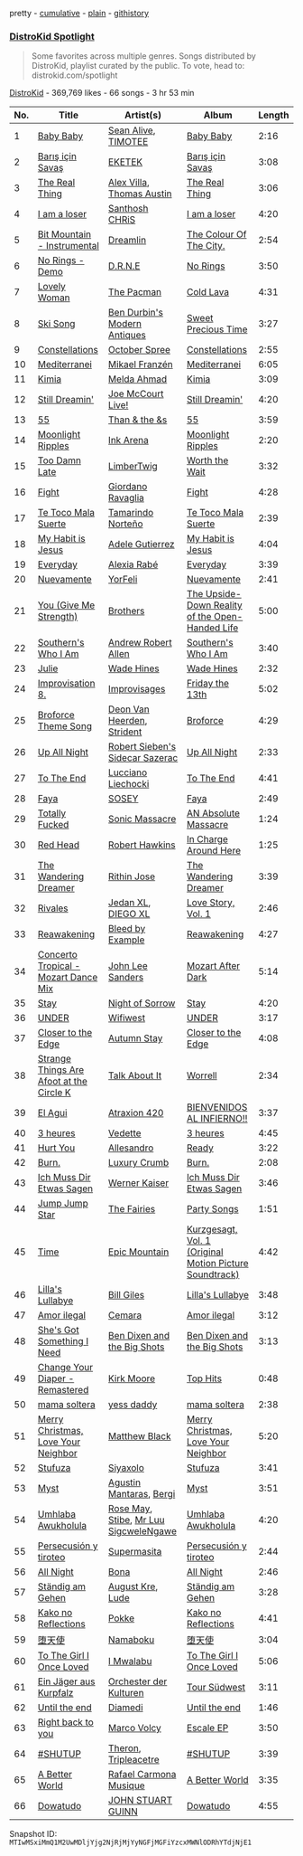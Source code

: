pretty - [cumulative](/playlists/cumulative/5uUVyS9PTP8pXBi5nuwLZP.md) - [plain](/playlists/plain/5uUVyS9PTP8pXBi5nuwLZP) - [githistory](https://github.githistory.xyz/mackorone/spotify-playlist-archive/blob/main/playlists/plain/5uUVyS9PTP8pXBi5nuwLZP)

### [DistroKid Spotlight](https://open.spotify.com/playlist/5uUVyS9PTP8pXBi5nuwLZP)

> Some favorites across multiple genres\. Songs distributed by DistroKid, playlist curated by the public\. To vote, head to: distrokid.com/spotlight

[DistroKid](https://open.spotify.com/user/bxv6myddmviz546hlcxia9t5g) - 369,769 likes - 66 songs - 3 hr 53 min

| No. | Title | Artist(s) | Album | Length |
|---|---|---|---|---|
| 1 | [Baby Baby](https://open.spotify.com/track/6aS8o02nqfZ3DkVWVZ9pES) | [Sean Alive](https://open.spotify.com/artist/6HF246PL0yxi6f0ViYYDr2), [TIMOTEE](https://open.spotify.com/artist/5vih4BVAnHtvEYKOm2Jcr2) | [Baby Baby](https://open.spotify.com/album/2QLfCqtsAsjalfHsIc2RC0) | 2:16 |
| 2 | [Barış için Savaş](https://open.spotify.com/track/1d43KVE6rTokhRad0QPQu4) | [EKETEK](https://open.spotify.com/artist/5uCZelrbRddKzm4JoLfNrC) | [Barış için Savaş](https://open.spotify.com/album/6Uc7IeaLcn3TzNqx11tExS) | 3:08 |
| 3 | [The Real Thing](https://open.spotify.com/track/2cyoeQBJJqztuLyytos0n8) | [Alex Villa](https://open.spotify.com/artist/0TL5quT3xyCmg6BGPiCsiw), [Thomas Austin](https://open.spotify.com/artist/68isQhzDhDaERWs5O28Y8W) | [The Real Thing](https://open.spotify.com/album/1fLkCtWy7nq7pfs69aUkRZ) | 3:06 |
| 4 | [I am a loser](https://open.spotify.com/track/74OI5ygzW1TMai6Ra3JjLD) | [Santhosh CHRiS](https://open.spotify.com/artist/6qBXD2mJ0LSdqX7GB7DKJn) | [I am a loser](https://open.spotify.com/album/5wJhiJOPti1JdIzvWhzTOL) | 4:20 |
| 5 | [Bit Mountain \- Instrumental](https://open.spotify.com/track/55ASimTwmFEGHPWaT8qHOg) | [Dreamlin](https://open.spotify.com/artist/3h6xqkKtjxSmrQBpCXJYnq) | [The Colour Of The City.](https://open.spotify.com/album/62tZffCRsiF1wSML5EE5d0) | 2:54 |
| 6 | [No Rings \- Demo](https://open.spotify.com/track/6DXXuOZm7iq4xHkPdw5ylI) | [D.R.N.E](https://open.spotify.com/artist/2wRcu3EpX2DeW5XOySgUda) | [No Rings](https://open.spotify.com/album/3gF8QXDlGf5LRD0Ez7K5wU) | 3:50 |
| 7 | [Lovely Woman](https://open.spotify.com/track/4xfxKTTtxmsgcEfZJGSF6k) | [The Pacman](https://open.spotify.com/artist/4zOro8gRVSOHYsAp0kZQId) | [Cold Lava](https://open.spotify.com/album/6vGZmc3GTgWnrokj56mw4q) | 4:31 |
| 8 | [Ski Song](https://open.spotify.com/track/214ULrrMLbsaxCXdSlnT6v) | [Ben Durbin's Modern Antiques](https://open.spotify.com/artist/3YcTum2q0JhIv16gQdVVse) | [Sweet Precious Time](https://open.spotify.com/album/7JToVT6N6BvKYNT05RFEaF) | 3:27 |
| 9 | [Constellations](https://open.spotify.com/track/2r7XnuMWhiYfLVFXOlRr4w) | [October Spree](https://open.spotify.com/artist/6rvU3KE3BVv0sYLxPIFsZW) | [Constellations](https://open.spotify.com/album/5XlbkKOZC21NhXuMVJZYH1) | 2:55 |
| 10 | [Mediterranei](https://open.spotify.com/track/7F1fcWhJ4caXg88cUJUc9w) | [Mikael Franzén](https://open.spotify.com/artist/52ZrQXo50Hd69Qx1lLBREJ) | [Mediterranei](https://open.spotify.com/album/2gRl3A762DXQA3357WMfse) | 6:05 |
| 11 | [Kimia](https://open.spotify.com/track/7y6hgRP1qSRS20qQ8hGKHZ) | [Melda Ahmad](https://open.spotify.com/artist/0SQdTHT31B1UlDSJpkdx5F) | [Kimia](https://open.spotify.com/album/1fT8ZvJjKBX8mjx0ZH6Iua) | 3:09 |
| 12 | [Still Dreamin'](https://open.spotify.com/track/0eYTv7fycoPnPAz0tzfhO8) | [Joe McCourt Live!](https://open.spotify.com/artist/6hOrTGdpII25w9mUDO5tf8) | [Still Dreamin'](https://open.spotify.com/album/1KCWNv8x7qqXFqEfYcECfx) | 4:20 |
| 13 | [55](https://open.spotify.com/track/1rVI2H4fSNAdd5GT1of944) | [Than & the &s](https://open.spotify.com/artist/66nkf5pwrZSbTC9CGBi85L) | [55](https://open.spotify.com/album/1xXCWS1wDGDhCjGv1Y4hla) | 3:59 |
| 14 | [Moonlight Ripples](https://open.spotify.com/track/2jZamf9ZQZwt2qnnmyZcVE) | [Ink Arena](https://open.spotify.com/artist/2TqOILlj8fcnHretTzENwQ) | [Moonlight Ripples](https://open.spotify.com/album/3F9F9n4Yf4KWcnGDyioOaA) | 2:20 |
| 15 | [Too Damn Late](https://open.spotify.com/track/2w2xIwFqd4i3XfnG3YSj0Z) | [LimberTwig](https://open.spotify.com/artist/4m5yzqG0l732znkXFKixqz) | [Worth the Wait](https://open.spotify.com/album/5xSni6DoLQdJwvOhnED6Vw) | 3:32 |
| 16 | [Fight](https://open.spotify.com/track/7u0pMfYnHDBMzw0Aje4wM2) | [Giordano Ravaglia](https://open.spotify.com/artist/4F1zpn15VkO28iGptxGVTm) | [Fight](https://open.spotify.com/album/5oNJXMmiYlGmSA1kd9UFoy) | 4:28 |
| 17 | [Te Toco Mala Suerte](https://open.spotify.com/track/7sqNIkfIvCmagaPK7hN0Ae) | [Tamarindo Norteño](https://open.spotify.com/artist/08iGmnBkoG9wJxPUtoGX8n) | [Te Toco Mala Suerte](https://open.spotify.com/album/6N4kxXzR3yIgUaQSLhU8KP) | 2:39 |
| 18 | [My Habit is Jesus](https://open.spotify.com/track/4YMSXueQuODdzNmnWwW9et) | [Adele Gutierrez](https://open.spotify.com/artist/0pUggDyloC0BNZvB8FupXp) | [My Habit is Jesus](https://open.spotify.com/album/6FyPVVownmgyXfvNIldGrn) | 4:04 |
| 19 | [Everyday](https://open.spotify.com/track/42ntamRWVAKROsIBL8KRTp) | [Alexia Rabé](https://open.spotify.com/artist/4FtZ2cODcwNedqAPi3kXO8) | [Everyday](https://open.spotify.com/album/3BOFkzRPABsi2ZViBNASbT) | 3:39 |
| 20 | [Nuevamente](https://open.spotify.com/track/0KQ8l6Qbfwp5zHdGtmRBor) | [YorFeli](https://open.spotify.com/artist/1ag0R2kLykdokFuS8ujkQH) | [Nuevamente](https://open.spotify.com/album/6Z1a9KnJYAyHlgjrvQ4MyF) | 2:41 |
| 21 | [You \(Give Me Strength\)](https://open.spotify.com/track/32Ld9gOzT16wRKYrg6mFTb) | [Brothers](https://open.spotify.com/artist/7tD79xVppJ9i2CN5pSeGAL) | [The Upside\-Down Reality of the Open\-Handed Life](https://open.spotify.com/album/5IGWpVVb5JaiTul6tHwU2F) | 5:00 |
| 22 | [Southern's Who I Am](https://open.spotify.com/track/1DBAktyzLx0iyPZdZCI30N) | [Andrew Robert Allen](https://open.spotify.com/artist/4fxgrN0QP2oCEUgu9rgrt5) | [Southern's Who I Am](https://open.spotify.com/album/66RRjRcH525KSKHKZ16pGB) | 3:40 |
| 23 | [Julie](https://open.spotify.com/track/5o8bY4ELMJPA1iFdu4nNxM) | [Wade Hines](https://open.spotify.com/artist/20boI81KcEbTVIeTYl8p7P) | [Wade Hines](https://open.spotify.com/album/1N0yeBy5MdbxpwsKpklOFL) | 2:32 |
| 24 | [Improvisation 8.](https://open.spotify.com/track/7DIOvLKfeidN7tZq0GQBUm) | [Improvisages](https://open.spotify.com/artist/3mXAqOyuyPspq9kN6wfw6x) | [Friday the 13th](https://open.spotify.com/album/1HQUnDvaQT0gF9kPtIFX1t) | 5:02 |
| 25 | [Broforce Theme Song](https://open.spotify.com/track/4ZiMrrjGZjk4VUYtNutGQ1) | [Deon Van Heerden](https://open.spotify.com/artist/42wTrYXmXiolE9DV5IFCh0), [Strident](https://open.spotify.com/artist/4mCThE6GfGfwmtkZNOGyHn) | [Broforce](https://open.spotify.com/album/4iAbYl2dMF3Q3EVEXifL9h) | 4:29 |
| 26 | [Up All Night](https://open.spotify.com/track/1tdbj7FgirplpkaIQ86DyH) | [Robert Sieben's Sidecar Sazerac](https://open.spotify.com/artist/2Bu6hkeftVPpunqUlcmlfl) | [Up All Night](https://open.spotify.com/album/6SlRoyPl7CiaNWRs2MJ4dK) | 2:33 |
| 27 | [To The End](https://open.spotify.com/track/65u20t06JG4GRjqtW2279k) | [Lucciano Liechocki](https://open.spotify.com/artist/0G9RSEq6vxpawWZ5Ru9DuV) | [To The End](https://open.spotify.com/album/2f7bD5Yn7GY7i3YgUSttmG) | 4:41 |
| 28 | [Faya](https://open.spotify.com/track/2rEstlLd79WZNyx9kbNj2T) | [SOSEY](https://open.spotify.com/artist/1L4l4XFtPJv7LMwdcsNPxd) | [Faya](https://open.spotify.com/album/35o0Xz7N6JQj8yGQBVqkAO) | 2:49 |
| 29 | [Totally Fucked](https://open.spotify.com/track/0TqLqdYK3CjlEVelghFnzg) | [Sonic Massacre](https://open.spotify.com/artist/4BgHIxnfCEYA1zedpxliFw) | [AN Absolute Massacre](https://open.spotify.com/album/4Uik8XuSOal3ue6KEkMQR1) | 1:24 |
| 30 | [Red Head](https://open.spotify.com/track/0q9rTeDMMYbEqWYSSWP2pC) | [Robert Hawkins](https://open.spotify.com/artist/4LHboFvRdMrh4W2KSrXhWB) | [In Charge Around Here](https://open.spotify.com/album/0mGbWWpxxd8hypTw9NC5VD) | 1:25 |
| 31 | [The Wandering Dreamer](https://open.spotify.com/track/1QiI6jlgcNLA1tN1drs4ks) | [Rithin Jose](https://open.spotify.com/artist/2GVIutqVT1OQWSotfpVS2z) | [The Wandering Dreamer](https://open.spotify.com/album/4QkO0IB9KWcW1NgSjejMBU) | 3:39 |
| 32 | [Rivales](https://open.spotify.com/track/4xN46wYBQyzrRczkp7iCgK) | [Jedan XL](https://open.spotify.com/artist/3qr7DndojATYovOGCDG1vI), [DIEGO XL](https://open.spotify.com/artist/1YjWUauJZGegCY471xu8Js) | [Love Story, Vol\. 1](https://open.spotify.com/album/3hoUXAu79FHbpa35Fiv4m5) | 2:46 |
| 33 | [Reawakening](https://open.spotify.com/track/02ZhsxTHginy3O2o4V6Jwj) | [Bleed by Example](https://open.spotify.com/artist/4KYN57q5RTdypzOU9CFITf) | [Reawakening](https://open.spotify.com/album/2LjFIoqVqOgb93uObehfpT) | 4:27 |
| 34 | [Concerto Tropical \- Mozart Dance Mix](https://open.spotify.com/track/1aDwqQqqo2JTAUFBfrvksn) | [John Lee Sanders](https://open.spotify.com/artist/2A3djbTBCAsghTctBHYd4p) | [Mozart After Dark](https://open.spotify.com/album/0SYOG3VI43kKBvnhloT4pk) | 5:14 |
| 35 | [Stay](https://open.spotify.com/track/3IOlQGdoWJPz9yz4BGoJYW) | [Night of Sorrow](https://open.spotify.com/artist/1B3gy741cOrfWMvCzvbUar) | [Stay](https://open.spotify.com/album/5H96Dk0CLjQRFWl07Tsk05) | 4:20 |
| 36 | [UNDER](https://open.spotify.com/track/48wAGsk2b4GD3GffrxF6l8) | [Wifiwest](https://open.spotify.com/artist/13926ECE6QWsiRzilwvnoZ) | [UNDER](https://open.spotify.com/album/15cKzsiuloi6qdhomK34JE) | 3:17 |
| 37 | [Closer to the Edge](https://open.spotify.com/track/7tBkkXqEPVjMPCH7UN2G49) | [Autumn Stay](https://open.spotify.com/artist/67k8ZjP1Siw3lztPonAxA2) | [Closer to the Edge](https://open.spotify.com/album/4V42makk8gTEDaae34Wzjd) | 4:08 |
| 38 | [Strange Things Are Afoot at the Circle K](https://open.spotify.com/track/6NYxL6iw4n5FKPKnqCAIQh) | [Talk About It](https://open.spotify.com/artist/3yK3wlBvAkYcPlys5bmkbY) | [Worrell](https://open.spotify.com/album/2S3afwdVjCLcebRxsXedLZ) | 2:34 |
| 39 | [El Agui](https://open.spotify.com/track/7JHjyGedIlc003bM91AsUX) | [Atraxion 420](https://open.spotify.com/artist/6zCREJl1wD2OYN4O87XvO7) | [BIENVENIDOS AL INFIERNO!!](https://open.spotify.com/album/48GnVW1NbF2y9WdEr9jnD4) | 3:37 |
| 40 | [3 heures](https://open.spotify.com/track/3mJaqrul8nQOS25ECvhRBZ) | [Vedette](https://open.spotify.com/artist/6wPCVxOxwQDAdkUTzIxEAS) | [3 heures](https://open.spotify.com/album/6Vgqq01NxWiQAfmOWaCMO2) | 4:45 |
| 41 | [Hurt You](https://open.spotify.com/track/6NqQLbiFmCYf7FEZjee8GO) | [Allesandro](https://open.spotify.com/artist/5I9mDb58gNEB73l89HDEHL) | [Ready](https://open.spotify.com/album/5gsA5yVj1lUstOR77e4Lmj) | 3:22 |
| 42 | [Burn.](https://open.spotify.com/track/5mkrs6WGR1XYItEsy2HS13) | [Luxury Crumb](https://open.spotify.com/artist/7f8NanaW42xUvwUcX68Cl5) | [Burn.](https://open.spotify.com/album/1UvBM4VS7rHbrFcpKtOtjy) | 2:08 |
| 43 | [Ich Muss Dir Etwas Sagen](https://open.spotify.com/track/4ilbGaPy8JUdhefeFooOZu) | [Werner Kaiser](https://open.spotify.com/artist/7gCylUe5H6h9cVa1ucbW2d) | [Ich Muss Dir Etwas Sagen](https://open.spotify.com/album/4lmFyCQDZMAqrCoNO518YG) | 3:46 |
| 44 | [Jump Jump Star](https://open.spotify.com/track/53U51XZC5OMwvnQ1XNDGl0) | [The Fairies](https://open.spotify.com/artist/1Y2p94emGouJO3pOjcEcLI) | [Party Songs](https://open.spotify.com/album/4WHoVk4lXjsmMnsMXSk6vB) | 1:51 |
| 45 | [Time](https://open.spotify.com/track/4E7CcQ9rNejMWplNjwwnxF) | [Epic Mountain](https://open.spotify.com/artist/7meq0SFt3BxWzjbt5EVBbT) | [Kurzgesagt, Vol\. 1 \(Original Motion Picture Soundtrack\)](https://open.spotify.com/album/5PMVRV5MQPlsk3v516YDZC) | 4:42 |
| 46 | [Lilla's Lullabye](https://open.spotify.com/track/53qCTo1BgrX8kwRXe8XUSN) | [Bill Giles](https://open.spotify.com/artist/0rYsGg921uJtYwBnWq870A) | [Lilla's Lullabye](https://open.spotify.com/album/4ThX8BjpbsA1UI9OBWepWS) | 3:48 |
| 47 | [Amor ilegal](https://open.spotify.com/track/1UU7EbzwTyva9joBdyGcHW) | [Cemara](https://open.spotify.com/artist/6pVBwuNKiVXasmVjzYaY1e) | [Amor ilegal](https://open.spotify.com/album/3bdmo60jn3fy4IE7RMshKc) | 3:12 |
| 48 | [She's Got Something I Need](https://open.spotify.com/track/0iA5x0vIxNGkunH9LQ1SbD) | [Ben Dixen and the Big Shots](https://open.spotify.com/artist/2e9iTRCM4VdKm2dVJoRiQT) | [Ben Dixen and the Big Shots](https://open.spotify.com/album/33Z9Iv2jPf4H5PVPvcCcpw) | 3:13 |
| 49 | [Change Your Diaper \- Remastered](https://open.spotify.com/track/4NYGQN79d5OaZ2JC5E0Gxu) | [Kirk Moore](https://open.spotify.com/artist/3AC9aQBJLmjLixGJDex0mt) | [Top Hits](https://open.spotify.com/album/3KHdl8kRfKMra620bLmdjw) | 0:48 |
| 50 | [mama soltera](https://open.spotify.com/track/3XH0AWmi7GrtcqrC4yKOnz) | [yess daddy](https://open.spotify.com/artist/4FrUHfjgRlwANzutZlN2eP) | [mama soltera](https://open.spotify.com/album/2030zZmhU5HlES8yNLWr1I) | 2:38 |
| 51 | [Merry Christmas, Love Your Neighbor](https://open.spotify.com/track/66DSXYhXuqoAamTF0mF9zd) | [Matthew Black](https://open.spotify.com/artist/5oqlBL6UgYXSZJd0WTKJkG) | [Merry Christmas, Love Your Neighbor](https://open.spotify.com/album/5ObJXCnrNfEnyPJfuSGOpl) | 5:20 |
| 52 | [Stufuza](https://open.spotify.com/track/515gGCLUtxso4Qc1c550qu) | [Siyaxolo](https://open.spotify.com/artist/0QPZo10o9CM5YWebnvTzVR) | [Stufuza](https://open.spotify.com/album/5KhAEQW4mbm9OFGYv9ze6W) | 3:41 |
| 53 | [Myst](https://open.spotify.com/track/6pmwfT0cwfqThKKH2J5vF1) | [Agustin Mantaras](https://open.spotify.com/artist/3Y7ZOtxujv0S8ca3Qs7kgn), [Bergi](https://open.spotify.com/artist/5LapCTiUYFqz0Q4LkcA5DF) | [Myst](https://open.spotify.com/album/0g4UbcyLZaFzBhdJmBHxWm) | 3:51 |
| 54 | [Umhlaba Awukholula](https://open.spotify.com/track/2Ok9fNNE8d6t7hoQf7ibB3) | [Rose May](https://open.spotify.com/artist/2zsPpp32NdgpI0rGCpzixl), [Stibe](https://open.spotify.com/artist/0zbr6ewackMPfIfpnmaDVD), [Mr Luu SigcweleNgawe](https://open.spotify.com/artist/6VzLoAhwaRxFr7KIeA8Zcw) | [Umhlaba Awukholula](https://open.spotify.com/album/3cJLSgaRqDtAAdIsGEFdvG) | 4:20 |
| 55 | [Persecusión y tiroteo](https://open.spotify.com/track/01rZfgicEEVTCzNwXJQWAs) | [Supermasita](https://open.spotify.com/artist/7zCW65GE1YwPDTYk7POovN) | [Persecusión y tiroteo](https://open.spotify.com/album/3Tp3xk6LLbOgimjdtr583U) | 2:44 |
| 56 | [All Night](https://open.spotify.com/track/5ssiqx038f19Xr4ex1J3d8) | [Bona](https://open.spotify.com/artist/5v07WziEe0einYikW6IERT) | [All Night](https://open.spotify.com/album/3DiArlXODDx9jKjEjPTsuN) | 2:46 |
| 57 | [Ständig am Gehen](https://open.spotify.com/track/4U6fd49oXCMRkDityN4Y6j) | [August Kre](https://open.spotify.com/artist/6UZWmEXGUgioiR2Zqkf2GC), [Lude](https://open.spotify.com/artist/2VirlXUr3obm1lhBM6yDGo) | [Ständig am Gehen](https://open.spotify.com/album/5Xjgld08IPJYdrnAHs65Pu) | 3:28 |
| 58 | [Kako no Reflections](https://open.spotify.com/track/5bifcCXUC4KB6CS2Sn52fQ) | [Pokke](https://open.spotify.com/artist/67FwsaQccEjDMx54JUouL2) | [Kako no Reflections](https://open.spotify.com/album/0TI3eJfuTnHVOede54Maoo) | 4:41 |
| 59 | [堕天使](https://open.spotify.com/track/4Oxtw7b9XytF8M3BTXCqaS) | [Namaboku](https://open.spotify.com/artist/6EiTorLwzY6VzBlQtL80YE) | [堕天使](https://open.spotify.com/album/0g8eU6wSEgXoBQaDBuKo4U) | 3:04 |
| 60 | [To The Girl I Once Loved](https://open.spotify.com/track/6Czzwhds9mUYNXypsEaaw3) | [I Mwalabu](https://open.spotify.com/artist/2XaBfeSbPB6DSXO7gAM6TX) | [To The Girl I Once Loved](https://open.spotify.com/album/6bp9HhyEO3Vdi9GlJNiFb1) | 5:06 |
| 61 | [Ein Jäger aus Kurpfalz](https://open.spotify.com/track/035tvxsuUuZNVhWOhpWl98) | [Orchester der Kulturen](https://open.spotify.com/artist/0CvhrwlrMKR0jjVeJhtRah) | [Tour Südwest](https://open.spotify.com/album/56ei5pJAFpxGs8gA5c6mCA) | 3:11 |
| 62 | [Until the end](https://open.spotify.com/track/1hFTYzJvrMeMQOTFRTsXsG) | [Diamedi](https://open.spotify.com/artist/40OwRfpHyPpYLVZFpjDX7v) | [Until the end](https://open.spotify.com/album/4AB710jWbyp0I0SE5uiCOT) | 1:46 |
| 63 | [Right back to you](https://open.spotify.com/track/4jeyW1Z7whNfcwQGPym5Hh) | [Marco Volcy](https://open.spotify.com/artist/17t2TDVfY0TQuAyvCB86py) | [Escale EP](https://open.spotify.com/album/4s5V7dNFZJesCZwLmhro4n) | 3:50 |
| 64 | [\#SHUTUP](https://open.spotify.com/track/3HdUMYSyXJU0k9KEumEcRL) | [Theron](https://open.spotify.com/artist/2DMl8lTawSBNEfgUs4Y3de), [Tripleacetre](https://open.spotify.com/artist/7rMZBkKecZgxnVxCSgPsRO) | [\#SHUTUP](https://open.spotify.com/album/7JxuTaT0xkFYt0H8XJVZB0) | 3:39 |
| 65 | [A Better World](https://open.spotify.com/track/08qO81DTqVNQBPsJJNMzU3) | [Rafael Carmona Musique](https://open.spotify.com/artist/30prvrAXd96Js69Qa1UxdG) | [A Better World](https://open.spotify.com/album/7HE6Agkd0b2mBezSnq0DoV) | 3:35 |
| 66 | [Dowatudo](https://open.spotify.com/track/7MCEmQWsDYHm4iZBIac2Ml) | [JOHN STUART GUINN](https://open.spotify.com/artist/5waUM6lYUFHDblDF0X3QAS) | [Dowatudo](https://open.spotify.com/album/05GJG32QlqabDwp5qVvnvA) | 4:55 |

Snapshot ID: `MTIwMSxiMmQ1M2UwMDljYjg2NjRjMjYyNGFjMGFiYzcxMWNlODRhYTdjNjE1`
